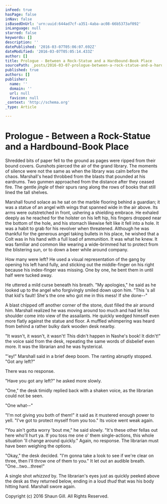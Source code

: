 ```yaml
---
inFeed: true
hasPage: false
inNav: false
isBasedOnUrl: 'urn:uuid:644ad7cf-a351-4aba-ac08-66b5373af092'
inLanguage: null
starred: false
keywords: []
description: ''
datePublished: '2016-03-07T05:06:07.692Z'
dateModified: '2016-03-07T05:05:14.433Z'
author: []
title: Prologue - Between a Rock-Statue and a Hardbound-Book Place
sourcePath: _posts/2016-03-07-prologue-between-a-rock-statue-and-a-hardbound-book-place.md
published: true
authors: []
publisher:
  name: ''
  domain: ''
  url: null
  favicon: null
_context: 'http://schema.org'
_type: Article

---
```

# Prologue - Between a Rock-Statue and a Hardbound-Book Place

Shredded bits of paper fell to the ground as pages were ripped from their bound covers. Gunshots pierced the air of the grand library. The moments of silence were not the same as when the library was calm before the chaos. Marshall's head throbbed from the blasts that pounded at his eardrums. Two gunmen approached from the distance after they ceased fire. The gentle _jingle_ of their spurs rang along the rows of books that still lined the tall shelves.

Marshall found solace as he sat on the marble flooring behind a guardian; it was a statue of an angel with wings that spanned wide in the air above. Its arms were outstretched in front, ushering a shielding embrace. He exhaled deeply as he reached for the holster on his left hip, his fingers dropped near the bottom of the hole, and his stomach likewise felt like it fell into a hole. It was a habit to grab for his revolver when threatened. Although he was thankful for the generous angel taking bullets in his place, he wished that a Colt was in his hand with a full load of ammunition. It was what he knew. It was familiar and common like wearing a wide-brimmed hat to protect from the blistering sun, or to down a beer while around company.

How many were left? He used a visual representation of the gang by opening his left hand fully, and sticking out the middle-finger on his right because his index-finger was missing. One by one, he bent them in until half were tucked away.

He uttered a mild curse beneath his breath. "My apologies," he said as he looked up to the angel who forgivingly smiled down upon him. "This 's all that kid's fault! She's the one who got me in this mess! If she done--"

A blast chipped off another corner of the stone, dust filled the air around him. Marshall realized he was moving around too much and had let his shoulder come into view of the assailants. He quickly wedged himself even more flatly against the statue and floor. A muffled whimpering was heard from behind a rather bulky dark wooden desk nearby.

"It wasn't, it wasn't, it wasn't! This didn't happen in Nashe's book! It didn't!" the voice said from the desk, repeating the same words of disbelief even more. It was the librarian and he was hysterical.

"'ey!" Marshall said in a brief deep boom. The ranting abruptly stopped. "Got any left?"

There was no response.

"Have you got any left?" he asked more slowly.

"One," the desk timidly replied back with a shaken voice, as the librarian could not be seen.

"One what--"

"I'm not giving you both of them!" it said as it mustered enough power to yell. "I've got to protect myself from you too." Its voice went weak again.

"You ain't gotta worry 'bout me," he said slowly. "It's these other fellas out here who'll hurt ya. If you toss me one o' them single-actions, this whole situation 'll change around quickly." Again, no response. The librarian must have been weighing the options.

"Okay," the desk decided. "I'm gonna take a look to see if we're clear on three, then I'll throw one of them to you." It let out an audible breath. "One...two...three!"

A single shot _whizzed_ by. The librarian's eyes just as quickly peeked above the desk as they returned below, ending in a loud _thud_ that was his body hitting hard. Marshall swore again.

Copyright (c) 2016 Shaun Gill. All Rights Reserved.